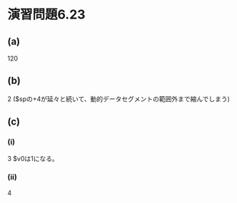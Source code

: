 # 演習問題6.23

## (a)

120

## (b)

2
($spの+4が延々と続いて、動的データセグメントの範囲外まで縮んでしまう)

## (c)

### (i)

3
$v0は1になる。

### (ii)

4
